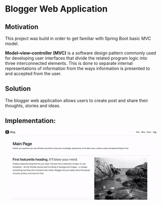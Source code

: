 # Blogger Web Application

## Motivation
This project was build in order to get familiar with Spring Boot basic MVC model. 

<b>Model–view–controller (MVC)</b> is a software design pattern commonly used for developing user interfaces that divide the related program logic into three interconnected elements. This is done to separate internal representations of information from the ways information is presented to and accepted from the user.

## Solution
The blogger web application allows users to create post and share their thoughts, stories and ideas. 

## Implementation:

![Test](https://github.com/glebgalkin/blog/blob/master/ezgif.com-gif-maker.gif)
